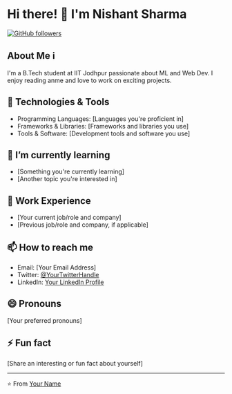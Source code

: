 # Hi there! 👋 I'm Nishant Sharma

[![GitHub followers](https://img.shields.io/github/followers/Nishant2102?label=Follow&style=social)](https://github.com/Nishant2102)

## About Me ℹ️
I'm a B.Tech student at IIT Jodhpur passionate about ML and Web Dev. I enjoy reading anme and love to work on exciting projects.

## 🔧 Technologies & Tools
- Programming Languages: [Languages you're proficient in]
- Frameworks & Libraries: [Frameworks and libraries you use]
- Tools & Software: [Development tools and software you use]

## 🌱 I’m currently learning
- [Something you're currently learning]
- [Another topic you're interested in]

## 💼 Work Experience
- [Your current job/role and company]
- [Previous job/role and company, if applicable]

## 📫 How to reach me
- Email: [Your Email Address]
- Twitter: [@YourTwitterHandle](https://twitter.com/YourTwitterHandle)
- LinkedIn: [Your LinkedIn Profile](https://www.linkedin.com/in/your_profile)

## 😄 Pronouns
[Your preferred pronouns]

## ⚡ Fun fact
[Share an interesting or fun fact about yourself]

---

⭐️ From [Your Name](https://github.com/your_username)
